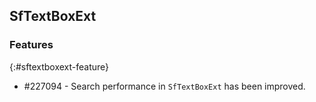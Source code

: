## SfTextBoxExt

### Features
{:#sftextboxext-feature} 

* \#227094 - Search performance in `SfTextBoxExt` has been improved.